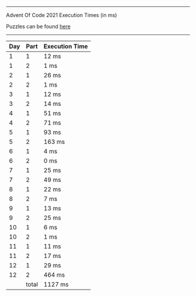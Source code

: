 ****

Advent Of Code 2021 Execution Times (in ms)

Puzzles can be found [here](https://adventofcode.com/2021/)

----

| Day | Part | Execution Time |
| --- | ---- | -------------- |
| 1 | 1 | 12 ms|
| 1 | 2 | 1 ms|
| 2 | 1 | 26 ms|
| 2 | 2 | 1 ms|
| 3 | 1 | 12 ms|
| 3 | 2 | 14 ms|
| 4 | 1 | 51 ms|
| 4 | 2 | 71 ms|
| 5 | 1 | 93 ms|
| 5 | 2 | 163 ms|
| 6 | 1 | 4 ms|
| 6 | 2 | 0 ms|
| 7 | 1 | 25 ms|
| 7 | 2 | 49 ms|
| 8 | 1 | 22 ms|
| 8 | 2 | 7 ms|
| 9 | 1 | 13 ms|
| 9 | 2 | 25 ms|
| 10 | 1 | 6 ms|
| 10 | 2 | 1 ms|
| 11 | 1 | 11 ms|
| 11 | 2 | 17 ms|
| 12 | 1 | 29 ms|
| 12 | 2 | 464 ms|
||total|1127 ms|